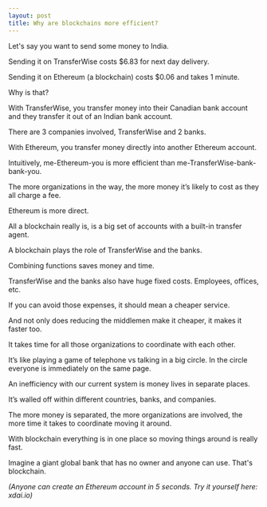 ```yaml
---
layout: post
title: Why are blockchains more efficient?
---
```


Let's say you want to send some money to India.

Sending it on TransferWise costs $6.83 for next day delivery.

Sending it on Ethereum (a blockchain) costs $0.06 and takes 1 minute.

Why is that?

With TransferWise, you transfer money into their Canadian bank account and they transfer it out of an Indian bank account.

There are 3 companies involved, TransferWise and 2 banks.

With Ethereum, you transfer money directly into another Ethereum account.

Intuitively, me-Ethereum-you is more efficient than me-TransferWise-bank-bank-you.

The more organizations in the way, the more money it’s likely to cost as they all charge a fee.

Ethereum is more direct.

All a blockchain really is, is a big set of accounts with a built-in transfer agent.

A blockchain plays the role of TransferWise and the banks.

Combining functions saves money and time.

TransferWise and the banks also have huge fixed costs. Employees, offices, etc.

If you can avoid those expenses, it should mean a cheaper service.

And not only does reducing the middlemen make it cheaper, it makes it faster too.

It takes time for all those organizations to coordinate with each other.

It’s like playing a game of telephone vs talking in a big circle. In the circle everyone is immediately on the same page.

An inefficiency with our current system is money lives in separate places.

It’s walled off within different countries, banks, and companies.

The more money is separated, the more organizations are involved, the more time it takes to coordinate moving it around.

With blockchain everything is in one place so moving things around is really fast.

Imagine a giant global bank that has no owner and anyone can use. That's blockchain.

_(Anyone can create an Ethereum account in 5 seconds. Try it yourself here: xdai.io)_
